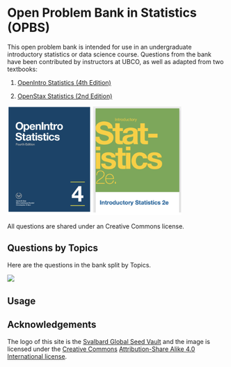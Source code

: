 # Open Problem Bank in Statistics (OPBS)

This open problem bank is intended for use in an undergraduate introductory statistics or data science course.
Questions from the bank have been contributed by instructors at UBCO, as well as adapted from two textbooks:

1. [OpenIntro Statistics (4th Edition)](https://leanpub.com/os)

2. [OpenStax Statistics (2nd Edition)](https://openstax.org/details/books/introductory-statistics-2e)

<img src="images/books.png" width=400px>

All questions are shared under an Creative Commons license.

## Questions by Topics

Here are the questions in the bank split by Topics.

![](../images/topics.png)

## Usage

## Acknowledgements

The logo of this site is the [Svalbard Global Seed Vault](https://commons.wikimedia.org/wiki/File:Entrance_to_the_Seed_Vault_(cropped).jpg) and the image is licensed under the [Creative Commons](https://en.wikipedia.org/wiki/en:Creative_Commons) [Attribution-Share Alike 4.0 International license](https://creativecommons.org/licenses/by-sa/4.0/deed.en).
